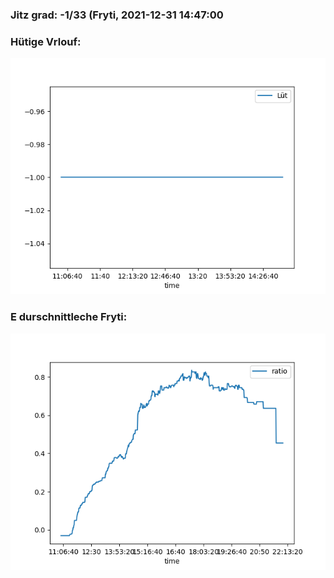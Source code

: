 ### Jitz grad: -1/33 (Fryti, 2021-12-31 14:47:00

### Hütige Vrlouf:
![Graph](Today.png)

### E durschnittleche Fryti:
![Graph](Fryti.png)